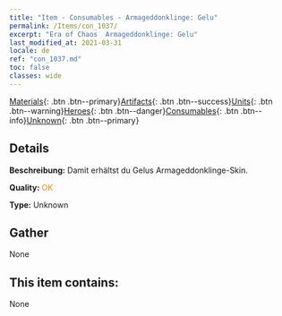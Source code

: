 ```yaml
---
title: "Item - Consumables - Armageddonklinge: Gelu"
permalink: /Items/con_1037/
excerpt: "Era of Chaos  Armageddonklinge: Gelu"
last_modified_at: 2021-03-31
locale: de
ref: "con_1037.md"
toc: false
classes: wide
---
```

 [Materials](/de/Items/){: .btn .btn--primary}[Artifacts](/de/Items/Artifacts/){: .btn .btn--success}[Units](/de/Items/Units/){: .btn .btn--warning}[Heroes](/de/Items/Heroes/){: .btn .btn--danger}[Consumables](/de/Items/Consumables/){: .btn .btn--info}[Unknown](/de/Items/Unknown/){: .btn .btn--primary}

## Details
 **Beschreibung:** Damit erhältst du Gelus Armageddonklinge-Skin.

 **Quality:** <span style="color: #FF8C00">OK</span>

 **Type:** Unknown

## Gather

  None

## This item contains:

  None

